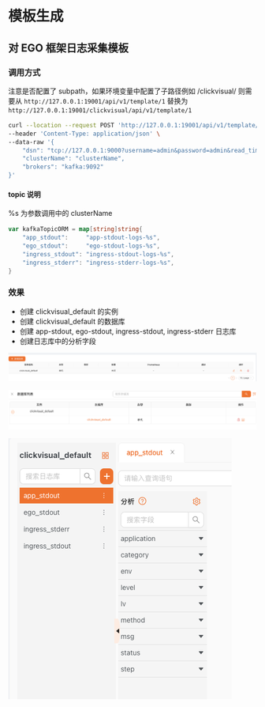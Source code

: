 # 模板生成

## 对 EGO 框架日志采集模板

### 调用方式
注意是否配置了 subpath，如果环境变量中配置了子路径例如 /clickvisual/ 则需要从
`http://127.0.0.1:19001/api/v1/template/1` 替换为 `http://127.0.0.1:19001/clickvisual/api/v1/template/1`
```sh
curl --location --request POST 'http://127.0.0.1:19001/api/v1/template/1' \
--header 'Content-Type: application/json' \
--data-raw '{
    "dsn": "tcp://127.0.0.1:9000?username=admin&password=admin&read_timeout=10&write_timeout=20&debug=true",
    "clusterName": "clusterName",
    "brokers": "kafka:9092"
}'
```

#### topic 说明
%s 为参数调用中的 clusterName
```go
var kafkaTopicORM = map[string]string{
	"app_stdout":     "app-stdout-logs-%s",
	"ego_stdout":     "ego-stdout-logs-%s",
	"ingress_stdout": "ingress-stdout-logs-%s",
	"ingress_stderr": "ingress-stderr-logs-%s",
}
```


### 效果
- 创建 clickvisual_default 的实例
- 创建 clickvisual_default 的数据库
- 创建 app-stdout, ego-stdout, ingress-stdout, ingress-stderr 日志库
- 创建日志库中的分析字段


![img.png](../../images/template_one_1.png)

![img_1.png](../../images/template_one_2.png)

![img_2.png](../../images/template_one_3.png)